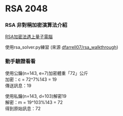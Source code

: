 # RSA 2048

### RSA 非對稱加密演算法介紹
[RSA加密法遇上量子電腦](https://case.ntu.edu.tw/blog/?p=29107)  

使用rsa_solver.py練習 (來源 [dfarrell07/rsa_walkthrough](https://github.com/dfarrell07/rsa_walkthrough))  

### 動手驗證看看
使用公鑰(n=143, e=7)加密體重「72」公斤  
加密：c = 72^7%143 = 19  
傳送訊息：19  

使用私鑰(n=143, d=103)解密19  
解密：m = 19^103%143 = 72  
得到原始訊息：72  
